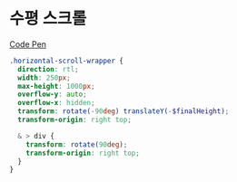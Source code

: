 # 수평 스크롤

[Code Pen](https://codepen.io/16yongjin/pen/XWbQepp)

```scss
.horizontal-scroll-wrapper {
  direction: rtl;
  width: 250px;
  max-height: 1000px;
  overflow-y: auto;
  overflow-x: hidden;
  transform: rotate(-90deg) translateY(-$finalHeight);
  transform-origin: right top;

  & > div {
    transform: rotate(90deg);
    transform-origin: right top;
  }
}
```
